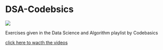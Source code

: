 # DSA-Codebsics
![](https://files.codebasics.io/v3/images/logo.svg)

Exercises given in the Data Science and Algorithm playlist by Codebasics

[click here to wacth the videos](https://www.youtube.com/playlist?list=PLeo1K3hjS3uu_n_a__MI_KktGTLYopZ12)
